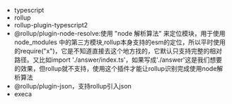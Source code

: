 - typescript
- rollup
- rollup-plugin-typescript2
- @rollup/plugin-node-resolve:使用 "node 解析算法" 来定位模块，用于使用 node_modules 中的第三方模块,rollup本身支持的esm的定位，所以平时使用的require("x")，它是不知道直接去这个地方找的，它默认只支持完整的相对路径。又比如import './answer/index.ts'，如果写成'./answer'这是我们想要的效果，但rollup就不支持，使用这个插件才能让rollup识别完成使用node解析算法
- @rollup/plugin-json，支持rollup引入json
- execa 